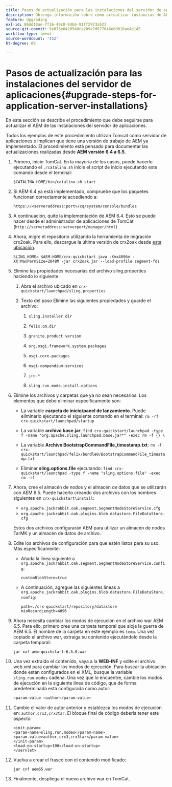 ```yaml
---
title: Pasos de actualización para las instalaciones del servidor de aplicaciones
description: Obtenga información sobre cómo actualizar instancias de AEM que se implementan mediante servidores de aplicaciones.
feature: Upgrading
exl-id: 86dd10ae-7f16-40c8-84b6-91ff2973a523
source-git-commit: 5e875e0420540ca209e7d677046e8d010ae4e145
workflow-type: tm+mt
source-wordcount: '452'
ht-degree: 0%

---
```


# Pasos de actualización para las instalaciones del servidor de aplicaciones{#upgrade-steps-for-application-server-installations}

En esta sección se describe el procedimiento que debe seguirse para actualizar el AEM de las instalaciones del servidor de aplicaciones.

Todos los ejemplos de este procedimiento utilizan Tomcat como servidor de aplicaciones e implican que tiene una versión de trabajo de AEM ya implementado. El procedimiento está pensado para documentar las actualizaciones realizadas desde **AEM versión 6.4 a 6.5**.

1. Primero, inicie TomCat. En la mayoría de los casos, puede hacerlo ejecutando el `./catalina.sh` inicie el script de inicio ejecutando este comando desde el terminal:

   ```shell
   $CATALINA_HOME/bin/catalina.sh start
   ```

1. Si AEM 6.4 ya está implementado, compruebe que los paquetes funcionan correctamente accediendo a:

   ```shell
   https://<serveraddress:port>/cq/system/console/bundles
   ```

1. A continuación, quite la implementación de AEM 6.4. Esto se puede hacer desde el administrador de aplicaciones de TomCat (`http://serveraddress:serverport/manager/html`)

1. Ahora, migre el repositorio utilizando la herramienta de migración crx2oak. Para ello, descargue la última versión de crx2oak desde [esta ubicación](https://repo1.maven.org/maven2/com/adobe/granite/crx2oak/).

   ```shell
   SLING_HOME= $AEM-HOME/crx-quickstart java -Xmx4096m -XX:MaxPermSize=2048M -jar crx2oak.jar --load-profile segment-fds
   ```

1. Elimine las propiedades necesarias del archivo sling.properties haciendo lo siguiente:

   1. Abra el archivo ubicado en `crx-quickstart/launchpad/sling.properties`
   1. Texto del paso Elimine las siguientes propiedades y guarde el archivo:

      1. `sling.installer.dir`

      1. `felix.cm.dir`

      1. `granite.product.version`

      1. `org.osgi.framework.system.packages`

      1. `osgi-core-packages`

      1. `osgi-compendium-services`

      1. `jre-*`

      1. `sling.run.mode.install.options`

1. Elimine los archivos y carpetas que ya no sean necesarios. Los elementos que debe eliminar específicamente son:

   * La variable **carpeta de inicio/panel de lanzamiento**. Puede eliminarlo ejecutando el siguiente comando en el terminal: `rm -rf crx-quickstart/launchpad/startup`

   * La variable **archivo base.jar**: `find crx-quickstart/launchpad -type f -name "org.apache.sling.launchpad.base.jar*" -exec rm -f {} \`

   * La variable **Archivo BootstrapCommandFile_timestamp.txt**: `rm -f crx-quickstart/launchpad/felix/bundle0/BootstrapCommandFile_timestamp.txt`

   * Eliminar **sling.options.file** ejecutando: `find crx-quickstart/launchpad -type f -name "sling.options.file" -exec rm -rf`

1. Ahora, cree el almacén de nodos y el almacén de datos que se utilizarán con AEM 6.5. Puede hacerlo creando dos archivos con los nombres siguientes en `crx-quickstart\install`:

   * `org.apache.jackrabbit.oak.segment.SegmentNodeStoreService.cfg`
   * `org.apache.jackrabbit.oak.plugins.blob.datastore.FileDataStore.cfg`

   Estos dos archivos configurarán AEM para utilizar un almacén de nodos TarMK y un almacén de datos de archivo.

1. Edite los archivos de configuración para que estén listos para su uso. Más específicamente:

   * Añada la línea siguiente a `org.apache.jackrabbit.oak.segment.SegmentNodeStoreService.config`:

      `customBlobStore=true`

   * A continuación, agregue las siguientes líneas a `org.apache.jackrabbit.oak.plugins.blob.datastore.FileDataStore.config`:

      ```
      path=./crx-quickstart/repository/datastore
      minRecordLength=4096
      ```

1. Ahora necesita cambiar los modos de ejecución en el archivo war AEM 6.5. Para ello, primero cree una carpeta temporal que aloje la guerra de AEM 6.5. El nombre de la carpeta en este ejemplo es `temp`. Una vez copiado el archivo war, extraiga su contenido ejecutándolo desde la carpeta temporal:

   ```
   jar xvf aem-quickstart-6.5.0.war
   ```

1. Una vez extraído el contenido, vaya a la **WEB-INF** y edite el archivo web.xml para cambiar los modos de ejecución. Para buscar la ubicación donde están configurados en el XML, busque la variable `sling.run.modes` cadena. Una vez que lo encuentre, cambie los modos de ejecución en la siguiente línea de código, que de forma predeterminada está configurada como autor:

   ```bash
   <param-value >author</param-value>
   ```

1. Cambie el valor de autor anterior y establezca los modos de ejecución en: `author,crx3,crx3tar`. El bloque final de código debería tener este aspecto:

   ```
   <init-param>
   <param-name>sling.run.modes</param-name>
   <param-value>author,crx3,crx3tar</param-value>
   </init-param>
   <load-on-startup>100</load-on-startup>
   </servlet>
   ```

1. Vuelva a crear el frasco con el contenido modificado:

   ```bash
   jar cvf aem65.war
   ```

1. Finalmente, despliega el nuevo archivo war en TomCat.
